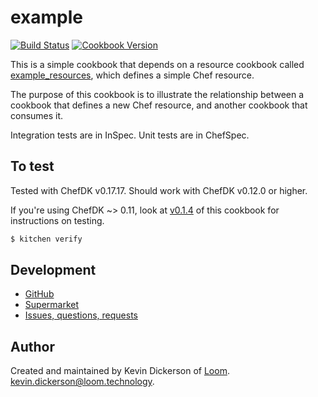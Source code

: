 # example

[![Build Status](https://travis-ci.org/loom-cookbooks/example.svg?branch=master)](https://travis-ci.org/loom-cookbooks/example) [![Cookbook Version](https://img.shields.io/cookbook/v/example.svg)](https://supermarket.chef.io/cookbooks/example)

This is a simple cookbook that depends on a resource cookbook called [example_resources], which defines a simple Chef resource.

The purpose of this cookbook is to illustrate the relationship between a cookbook that defines a new Chef resource, and another cookbook that consumes it.

Integration tests are in InSpec. Unit tests are in ChefSpec.

## To test

Tested with ChefDK v0.17.17. Should work with ChefDK v0.12.0 or higher.

If you're using ChefDK ~> 0.11, look at [v0.1.4] of this cookbook for instructions on testing.

```bash
$ kitchen verify
```

## Development

* [GitHub][repository]
* [Supermarket][supermarket]
* [Issues, questions, requests][issues]

## Author

Created and maintained by Kevin Dickerson of [Loom](loom). <kevin.dickerson@loom.technology>.

[loom]: https://loom.technology
[repository]: https://github.com/loom-cookbooks/example
[supermarket]: https://supermarket.chef.io/cookbooks/example
[issues]: https://github.com/loom-cookbooks/example/issues
[chefdk]: https://downloads.chef.io/chef-dk/
[v0.1.4]: https://github.com/loom-cookbooks/example/tree/v0.1.4
[example_resources]: https://github.com/loom-cookbooks/example_resources
